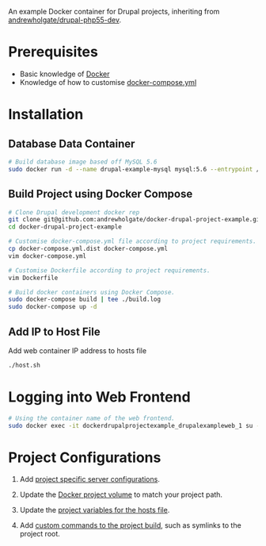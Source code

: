 An example Docker container for Drupal projects, inheriting from [andrewholgate/drupal-php55-dev](https://hub.docker.com/r/andrewholgate/drupal-php55-dev/).

# Prerequisites

- Basic knowledge of [Docker](https://www.docker.com/)
- Knowledge of how to customise [docker-compose.yml](https://docs.docker.com/compose/yml/)

# Installation

## Database Data Container

```bash
# Build database image based off MySQL 5.6
sudo docker run -d --name drupal-example-mysql mysql:5.6 --entrypoint /bin/echo MySQL data-only container for Drupal project example
```

## Build Project using Docker Compose

```bash
# Clone Drupal development docker rep
git clone git@github.com:andrewholgate/docker-drupal-project-example.git
cd docker-drupal-project-example

# Customise docker-compose.yml file according to project requirements.
cp docker-compose.yml.dist docker-compose.yml
vim docker-compose.yml

# Customise Dockerfile according to project requirements.
vim Dockerfile

# Build docker containers using Docker Compose.
sudo docker-compose build | tee ./build.log
sudo docker-compose up -d
```

## Add IP to Host File

Add web container IP address to hosts file

```bash
./host.sh
```

# Logging into Web Frontend

```bash
# Using the container name of the web frontend.
sudo docker exec -it dockerdrupalprojectexample_drupalexampleweb_1 su - ubuntu
```

# Project Configurations

1. Add [project specific server configurations](https://github.com/andrewholgate/docker-drupal-project-example/blob/master/Dockerfile#L8).

1. Update the [Docker project volume](https://github.com/andrewholgate/docker-drupal-project-example/blob/master/docker-compose.yml.dist#L9) to match your project path.

1. Update the [project variables for the hosts file](https://github.com/andrewholgate/docker-drupal-project-example/blob/master/host.sh#L4-L5).

1. Add [custom commands to the project build](https://github.com/andrewholgate/docker-drupal-project-example/blob/master/setup.sh#L5-L7), such as symlinks to the project root.
